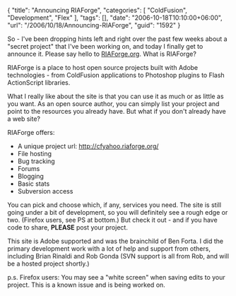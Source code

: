 {
	"title": "Announcing RIAForge",
	"categories": [
		"ColdFusion",
		"Development",
		"Flex"
	],
	"tags": [],
	"date": "2006-10-18T10:10:00+06:00",
	"url": "/2006/10/18/Announcing-RIAForge",
	"guid": "1592"
}

So - I've been dropping hints left and right over the past few weeks about a "secret project" that I've been working on, and today I finally get to announce it. Please say hello to <a href="http://www.riaforge.org">RIAForge.org</a>. What is RIAForge?

RIAForge is a place to host open source projects built with Adobe technologies - from ColdFusion applications to Photoshop plugins to Flash ActionScript libraries. 

What I really like about the site is that you can use it as much or as little as you want. As an open source author, you can simply list your project and point to the resources you already have. But what if you don't already have a web site?

RIAForge offers:

<ul>
<li>A unique project url: <a href="http://cfyahoo.riaforge.org/">http://cfyahoo.riaforge.org/</a>
<li>File hosting
<li>Bug tracking
<li>Forums
<li>Blogging
<li>Basic stats
<li>Subversion access
</ul>

You can pick and choose which, if any, services you need. The site is still going under a bit of development, so you will definitely see a rough edge or two. (Firefox users, see PS at bottom.) But check it out - and if you have code to share, <b>PLEASE</b> post your project.

This site is Adobe supported and was the brainchild of Ben Forta. I did the primary development work with a lot of help and support from others, including Brian Rinaldi and Rob Gonda (SVN support is all from Rob, and will be a hosted project shortly.)

p.s. Firefox users: You may see a "white screen" when saving edits to your project. This is a known issue and is being worked on.